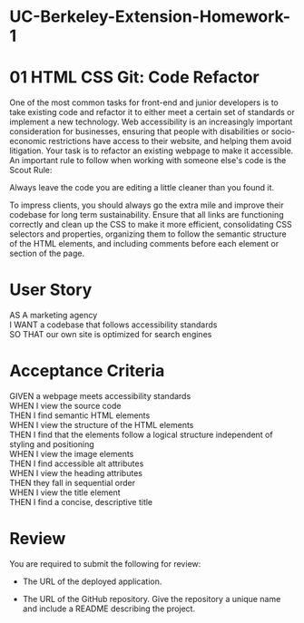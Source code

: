# UC-Berkeley-Extension-Homework-1
# 01 HTML CSS Git: Code Refactor
One of the most common tasks for front-end and junior developers is to take existing code and refactor it to either meet a certain set of standards or implement a new technology. Web accessibility is an increasingly important consideration for businesses, ensuring that people with disabilities or socio-economic restrictions have access to their website, and helping them avoid litigation.
Your task is to refactor an existing webpage to make it accessible. An important rule to follow when working with someone else's code is the Scout Rule:

Always leave the code you are editing a little cleaner than you found it.

To impress clients, you should always go the extra mile and improve their codebase for long term sustainability. Ensure that all links are functioning correctly and clean up the CSS to make it more efficient, consolidating CSS selectors and properties, organizing them to follow the semantic structure of the HTML elements, and including comments before each element or section of the page.

# User Story
AS A marketing agency</br>
I WANT a codebase that follows accessibility standards</br>
SO THAT our own site is optimized for search engines</br>

# Acceptance Criteria
GIVEN a webpage meets accessibility standards</br>
WHEN I view the source code </br>
THEN I find semantic HTML elements</br>
WHEN I view the structure of the HTML elements</br>
THEN I find that the elements follow a logical structure independent of styling and positioning</br>
WHEN I view the image elements</br>
THEN I find accessible alt attributes</br>
WHEN I view the heading attributes</br>
THEN they fall in sequential order</br>
WHEN I view the title element</br>
THEN I find a concise, descriptive title</br>

# Review
You are required to submit the following for review:

- The URL of the deployed application.

- The URL of the GitHub repository. Give the repository a unique name and include a README describing the project.
